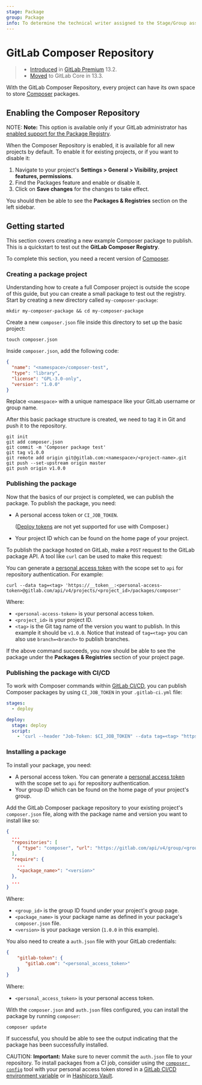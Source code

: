 ```yaml
---
stage: Package
group: Package
info: To determine the technical writer assigned to the Stage/Group associated with this page, see https://about.gitlab.com/handbook/engineering/ux/technical-writing/#designated-technical-writers
---
```


# GitLab Composer Repository

> - [Introduced](https://gitlab.com/gitlab-org/gitlab/-/issues/15886) in [GitLab Premium](https://about.gitlab.com/pricing/) 13.2.
> - [Moved](https://gitlab.com/gitlab-org/gitlab/-/issues/221259) to GitLab Core in 13.3.

With the GitLab Composer Repository, every project can have its own space to store [Composer](https://getcomposer.org/) packages.

## Enabling the Composer Repository

NOTE: **Note:**
This option is available only if your GitLab administrator has
[enabled support for the Package Registry](../../../administration/packages/index.md).

When the Composer Repository is enabled, it is available for all new projects
by default. To enable it for existing projects, or if you want to disable it:

1. Navigate to your project's **Settings > General > Visibility, project features, permissions**.
1. Find the Packages feature and enable or disable it.
1. Click on **Save changes** for the changes to take effect.

You should then be able to see the **Packages & Registries** section on the left sidebar.

## Getting started

This section covers creating a new example Composer package to publish. This is a
quickstart to test out the **GitLab Composer Registry**.

To complete this section, you need a recent version of [Composer](https://getcomposer.org/).

### Creating a package project

Understanding how to create a full Composer project is outside the scope of this
guide, but you can create a small package to test out the registry. Start by
creating a new directory called `my-composer-package`:

```shell
mkdir my-composer-package && cd my-composer-package
```

Create a new `composer.json` file inside this directory to set up the basic project:

```shell
touch composer.json
```

Inside `composer.json`, add the following code:

```json
{
  "name": "<namespace>/composer-test",
  "type": "library",
  "license": "GPL-3.0-only",
  "version": "1.0.0"
}
```

Replace `<namespace>` with a unique namespace like your GitLab username or group name.

After this basic package structure is created, we need to tag it in Git and push it to the repository.

```shell
git init
git add composer.json
git commit -m 'Composer package test'
git tag v1.0.0
git remote add origin git@gitlab.com:<namespace>/<project-name>.git
git push --set-upstream origin master
git push origin v1.0.0
```

### Publishing the package

Now that the basics of our project is completed, we can publish the package.
To publish the package, you need:

- A personal access token or `CI_JOB_TOKEN`.

  ([Deploy tokens](./../../project/deploy_tokens/index.md) are not yet supported for use with Composer.)

- Your project ID which can be found on the home page of your project.

To publish the package hosted on GitLab, make a `POST` request to the GitLab package API.
A tool like `curl` can be used to make this request:

You can generate a [personal access token](../../../user/profile/personal_access_tokens.md) with the scope set to `api` for repository authentication. For example:

```shell
curl --data tag=<tag> 'https://__token__:<personal-access-token>@gitlab.com/api/v4/projects/<project_id>/packages/composer'
```

Where:

- `<personal-access-token>` is your personal access token.
- `<project_id>` is your project ID.
- `<tag>` is the Git tag name of the version you want to publish. In this example it should be `v1.0.0`. Notice that instead of `tag=<tag>` you can also use `branch=<branch>` to publish branches.

If the above command succeeds, you now should be able to see the package under the **Packages & Registries** section of your project page.

### Publishing the package with CI/CD

To work with Composer commands within [GitLab CI/CD](./../../../ci/README.md), you can
publish Composer packages by using `CI_JOB_TOKEN` in your `.gitlab-ci.yml` file:

```yaml
stages:
  - deploy

deploy:
  stage: deploy
  script:
    - 'curl --header "Job-Token: $CI_JOB_TOKEN" --data tag=<tag> "https://gitlab.example.com/api/v4/projects/$CI_PROJECT_ID/packages/composer"'
```

### Installing a package

To install your package, you need:

- A personal access token. You can generate a [personal access token](../../../user/profile/personal_access_tokens.md) with the scope set to `api` for repository authentication.
- Your group ID which can be found on the home page of your project's group.

Add the GitLab Composer package repository to your existing project's `composer.json` file, along with the package name and version you want to install like so:

```json
{
  ...
  "repositories": [
    { "type": "composer", "url": "https://gitlab.com/api/v4/group/<group_id>/-/packages/composer/packages.json" }
  ],
  "require": {
    ...
    "<package_name>": "<version>"
  },
  ...
}
```

Where:

- `<group_id>` is the group ID found under your project's group page.
- `<package_name>` is your package name as defined in your package's `composer.json` file.
- `<version>` is your package version (`1.0.0` in this example).

You also need to create a `auth.json` file with your GitLab credentials:

```json
{
    "gitlab-token": {
       "gitlab.com": "<personal_access_token>"
    }
}
```

Where:

- `<personal_access_token>` is your personal access token.

With the `composer.json` and `auth.json` files configured, you can install the package by running `composer`:

```shell
composer update
```

If successful, you should be able to see the output indicating that the package has been successfully installed.

CAUTION: **Important:**
Make sure to never commit the `auth.json` file to your repository. To install packages from a CI job,
consider using the [`composer config`](https://getcomposer.org/doc/articles/handling-private-packages-with-satis.md#authentication) tool with your personal access token
stored in a [GitLab CI/CD environment variable](../../../ci/variables/README.md) or in
[Hashicorp Vault](../../../ci/secrets/index.md).
